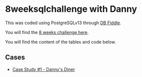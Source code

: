 # 8weeksqlchallenge with Danny

This was coded using PostgreSQLv13 through [DB Fiddle](https://www.db-fiddle.com/).

You will find the [8 weeks challenge here](https://8weeksqlchallenge.com/).

You will find the content of the tables and code below.

## Cases
* [Case Study #1 - Danny's Diner](https://8weeksqlchallenge.com/case-study-1/)
